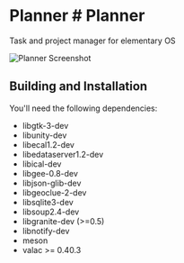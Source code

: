 # Planner	# Planner
Task and project manager for elementary OS

![Planner Screenshot](https://github.com/alainm23/planner/raw/master/data/screenshot/screenshot-01.png)

## Building and Installation	

You'll need the following dependencies:	
* libgtk-3-dev	
* libunity-dev	
* libecal1.2-dev
* libedataserver1.2-dev
* libical-dev
* libgee-0.8-dev	
* libjson-glib-dev	
* libgeoclue-2-dev	
* libsqlite3-dev	
* libsoup2.4-dev
* libgranite-dev (>=0.5)	
* libnotify-dev	
* meson	
* valac >= 0.40.3	


